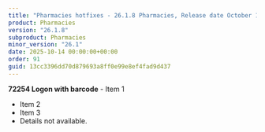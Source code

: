 ```yaml
---
title: "Pharmacies hotfixes - 26.1.8 Pharmacies, Release date October 14, 2025 - Hotfixes"
product: Pharmacies
version: "26.1.8"
subproduct: Pharmacies
minor_version: "26.1"
date: 2025-10-14 00:00:00+00:00
order: 91
guid: 13cc3396dd70d879693a8ff0e99e8ef4fad9d437
---
```


**72254 Logon with barcode** - Item 1- Item 2- Item 3- Details not available.
